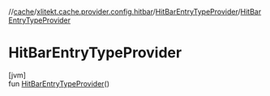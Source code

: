 //[cache](../../../index.md)/[xlitekt.cache.provider.config.hitbar](../index.md)/[HitBarEntryTypeProvider](index.md)/[HitBarEntryTypeProvider](-hit-bar-entry-type-provider.md)

# HitBarEntryTypeProvider

[jvm]\
fun [HitBarEntryTypeProvider](-hit-bar-entry-type-provider.md)()
